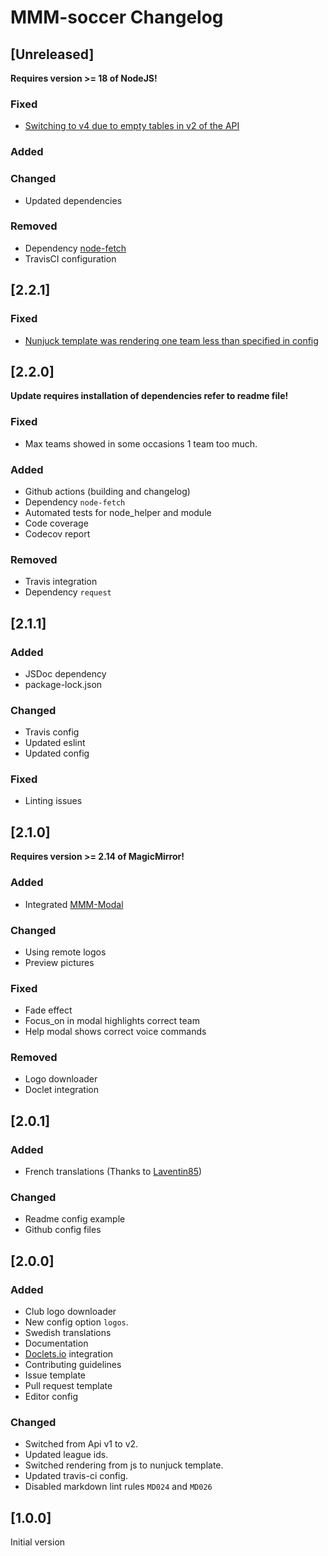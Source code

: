# MMM-soccer Changelog

## [Unreleased]

**Requires version >= 18 of NodeJS!**

### Fixed

* [Switching to v4 due to empty tables in v2 of the API](https://github.com/fewieden/MMM-soccer/issues/70)

### Added

### Changed

* Updated dependencies

### Removed

* Dependency [node-fetch](https://www.npmjs.com/package/node-fetch)
* TravisCI configuration

## [2.2.1]

### Fixed

* [Nunjuck template was rendering one team less than specified in config](https://github.com/fewieden/MMM-soccer/issues/39)

## [2.2.0]

**Update requires installation of dependencies refer to readme file!**

### Fixed

* Max teams showed in some occasions 1 team too much.

### Added

* Github actions (building and changelog)
* Dependency `node-fetch`
* Automated tests for node_helper and module
* Code coverage
* Codecov report

### Removed

* Travis integration
* Dependency `request`

## [2.1.1]

### Added

* JSDoc dependency
* package-lock.json

### Changed

* Travis config
* Updated eslint
* Updated config

### Fixed

* Linting issues

## [2.1.0]

**Requires version >= 2.14 of MagicMirror!**

### Added

* Integrated [MMM-Modal](https://github.com/fewieden/MMM-Modal)

### Changed

* Using remote logos
* Preview pictures

### Fixed

* Fade effect
* Focus_on in modal highlights correct team
* Help modal shows correct voice commands

### Removed

* Logo downloader
* Doclet integration

## [2.0.1]

### Added

* French translations (Thanks to [Laventin85](https://github.com/laventin85))

### Changed

* Readme config example
* Github config files

## [2.0.0]

### Added

* Club logo downloader
* New config option `logos`.
* Swedish translations
* Documentation
* [Doclets.io](https://doclets.io/fewieden/MMM-soccer/master) integration
* Contributing guidelines
* Issue template
* Pull request template
* Editor config

### Changed

* Switched from Api v1 to v2.
* Updated league ids.
* Switched rendering from js to nunjuck template.
* Updated travis-ci config.
* Disabled markdown lint rules `MD024` and `MD026`

## [1.0.0]

Initial version
